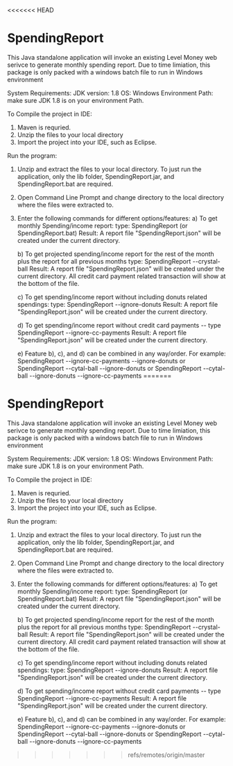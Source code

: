 <<<<<<< HEAD
# SpendingReport

This Java standalone application will invoke an existing Level Money web serivce to generate monthly spending report. Due to time limiation, this package is only packed with a windows batch file to run in Windows environment

System Requirements:
JDK version: 1.8
OS: Windows
Environment Path: make sure JDK 1.8 is on your environment Path.

To Compile the project in IDE:
1. Maven is requried.
2. Unzip the files to your local directory
3. Import the project into your IDE, such as Eclipse.

Run the program: 
1. Unzip and extract the files to your local directory. To just run the application, only the lib folder, SpendingReport.jar, and SpendingReport.bat are required.
2. Open Command Line Prompt and change directory to the local directory where the files were extracted to.
3. Enter the following commands for different options/features:
	a) To get monthly Spending/income report: 
		type: SpendingReport (or SpendingReport.bat)
		Result: A report file "SpendingReport.json" will be created under the current directory.
		
	b) To get projected spending/income report for the rest of the month plus the report for all previous months
		type: SpendingReport --crystal-ball
		Result: A report file "SpendingReport.json" will be created under the current directory. All credit card payment related transaction will show at the bottom of the file.
		
	c) To get spending/income report without including donuts related spendings:
		type: SpendingReport --ignore-donuts
		Result: A report file "SpendingReport.json" will be created under the current directory.
		
	d) To get spending/income report without credit card payments
		-- type SpendingReport --ignore-cc-payments
		Result: A report file "SpendingReport.json" will be created under the current directory.
	
	e) Feature b), c), and d) can be combined in any way/order. For example: 
		SpendingReport --ignore-cc-payments --ignore-donuts or 
		SpendingReport --cytal-ball --ignore-donuts or 
		SpendingReport --cytal-ball --ignore-donuts --ignore-cc-payments
=======
# SpendingReport

This Java standalone application will invoke an existing Level Money web serivce to generate monthly spending report. Due to time limiation, this package is only packed with a windows batch file to run in Windows environment

System Requirements:
JDK version: 1.8
OS: Windows
Environment Path: make sure JDK 1.8 is on your environment Path.

To Compile the project in IDE:
1. Maven is requried.
2. Unzip the files to your local directory
3. Import the project into your IDE, such as Eclipse.

Run the program: 
1. Unzip and extract the files to your local directory. To just run the application, only the lib folder, SpendingReport.jar, and SpendingReport.bat are required.
2. Open Command Line Prompt and change directory to the local directory where the files were extracted to.
3. Enter the following commands for different options/features:
	a) To get monthly Spending/income report: 
		type: SpendingReport (or SpendingReport.bat)
		Result: A report file "SpendingReport.json" will be created under the current directory.
		
	b) To get projected spending/income report for the rest of the month plus the report for all previous months
		type: SpendingReport --crystal-ball
		Result: A report file "SpendingReport.json" will be created under the current directory. All credit card payment related transaction will show at the bottom of the file.
		
	c) To get spending/income report without including donuts related spendings:
		type: SpendingReport --ignore-donuts
		Result: A report file "SpendingReport.json" will be created under the current directory.
		
	d) To get spending/income report without credit card payments
		-- type SpendingReport --ignore-cc-payments
		Result: A report file "SpendingReport.json" will be created under the current directory.
	
	e) Feature b), c), and d) can be combined in any way/order. For example: 
		SpendingReport --ignore-cc-payments --ignore-donuts or 
		SpendingReport --cytal-ball --ignore-donuts or 
		SpendingReport --cytal-ball --ignore-donuts --ignore-cc-payments
>>>>>>> refs/remotes/origin/master
